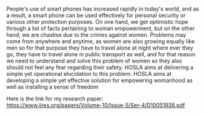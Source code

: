 People's use of smart phones has increased rapidly in today's world, and as a result, a smart phone can be used effectively for personal security or various other protection purposes. On one hand, we get optimistic hope through a list of facts pertaining to woman empowerment, but on the other hand, we are chastise due to the crimes against women. Problems may come from anywhere and anytime, as women are also growing equally like men so for that purpose they have to travel alone at night where ever they go, they have to travel alone in public transport as well, and for that reason we need to understand and solve this problem of women so they also should not feel any fear regarding their safety. HOSLA aims at delivering a simple yet operational elucidation to this problem. HOSLA aims at developing a simple yet effective solution for empowering womanhood as well as installing a sense of freedom

Here is the link for my research paper: https://www.ijres.org/papers/Volume-10/Issue-5/Ser-4/D10051938.pdf
